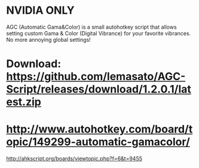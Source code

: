 # NVIDIA ONLY

AGC (Automatic Gama&Color) is a small autohotkey script that allows setting custom Gama & Color (Digital Vibrance) for your favorite vibrances. No more annoying global settings!

Download: https://github.com/lemasato/AGC-Script/releases/download/1.2.0.1/latest.zip
==
http://www.autohotkey.com/board/topic/149299-automatic-gamacolor/
==
http://ahkscript.org/boards/viewtopic.php?f=6&t=9455
